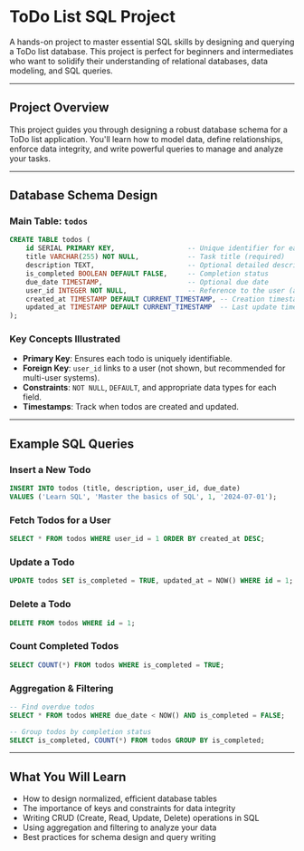 # ToDo List SQL Project

A hands-on project to master essential SQL skills by designing and querying a ToDo list database. This project is perfect for beginners and intermediates who want to solidify their understanding of relational databases, data modeling, and SQL queries.

---

##  Project Overview
This project guides you through designing a robust database schema for a ToDo list application. You'll learn how to model data, define relationships, enforce data integrity, and write powerful queries to manage and analyze your tasks.

---

##  Database Schema Design

### Main Table: `todos`
```sql
CREATE TABLE todos (
    id SERIAL PRIMARY KEY,                  -- Unique identifier for each todo
    title VARCHAR(255) NOT NULL,            -- Task title (required)
    description TEXT,                       -- Optional detailed description
    is_completed BOOLEAN DEFAULT FALSE,     -- Completion status
    due_date TIMESTAMP,                     -- Optional due date
    user_id INTEGER NOT NULL,               -- Reference to the user (assumes a users table)
    created_at TIMESTAMP DEFAULT CURRENT_TIMESTAMP, -- Creation timestamp
    updated_at TIMESTAMP DEFAULT CURRENT_TIMESTAMP  -- Last update timestamp
);
```

### Key Concepts Illustrated
- **Primary Key**: Ensures each todo is uniquely identifiable.
- **Foreign Key**: `user_id` links to a user (not shown, but recommended for multi-user systems).
- **Constraints**: `NOT NULL`, `DEFAULT`, and appropriate data types for each field.
- **Timestamps**: Track when todos are created and updated.

---

## Example SQL Queries

### Insert a New Todo
```sql
INSERT INTO todos (title, description, user_id, due_date)
VALUES ('Learn SQL', 'Master the basics of SQL', 1, '2024-07-01');
```

### Fetch Todos for a User
```sql
SELECT * FROM todos WHERE user_id = 1 ORDER BY created_at DESC;
```

### Update a Todo
```sql
UPDATE todos SET is_completed = TRUE, updated_at = NOW() WHERE id = 1;
```

### Delete a Todo
```sql
DELETE FROM todos WHERE id = 1;
```

### Count Completed Todos
```sql
SELECT COUNT(*) FROM todos WHERE is_completed = TRUE;
```

### Aggregation & Filtering
```sql
-- Find overdue todos
SELECT * FROM todos WHERE due_date < NOW() AND is_completed = FALSE;

-- Group todos by completion status
SELECT is_completed, COUNT(*) FROM todos GROUP BY is_completed;
```

---

##  What You Will Learn
- How to design normalized, efficient database tables
- The importance of keys and constraints for data integrity
- Writing CRUD (Create, Read, Update, Delete) operations in SQL
- Using aggregation and filtering to analyze your data
- Best practices for schema design and query writing
